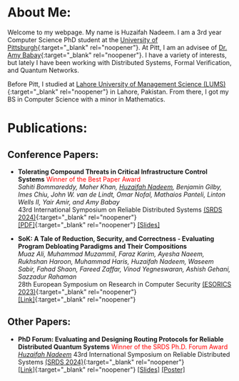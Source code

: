 # About Me:
Welcome to my webpage. My name is Huzaifah Nadeem. I am a 3rd year Computer Science PhD student at the [University of Pittsburgh](https://pitt.edu/){:target="_blank" rel="noopener"}. At Pitt, I am an advisee of [Dr. Amy Babay](https://sites.pitt.edu/~babay/){:target="_blank" rel="noopener"}. I have a variety of interests, but lately I have been working with Distributed Systems, Formal Verification, and Quantum Networks. 

Before Pitt, I studied at [Lahore University of Management Science (LUMS)](https://lums.edu.pk/){:target="_blank" rel="noopener"} in Lahore, Pakistan. From there, I got my BS in Computer Science with a minor in Mathematics.

# Publications:
## Conference Papers:
- **Tolerating Compound Threats in Critical Infrastructure Control Systems**<span style="color:red"> Winner of the Best Paper Award</span>   
_Sahiti Bommareddy, Maher Khan, <ins>Huzaifah Nadeem</ins>, Benjamin Gilby, Imes Chiu, John W. van de Lindt, Omar Nofal, Mathaios Panteli, Linton Wells II, Yair Amir, and Amy Babay_   
43rd International Symposium on Reliable Distributed Systems [(SRDS 2024)](https://srds-conference.org/){:target="_blank" rel="noopener"}   
[[PDF]](https://sites.pitt.edu/~babay/pubs/srds24_compoundThreats.pdf){:target="_blank" rel="noopener"} [[Slides]](files/SRDS2024/compound-threats-slides.pptx)

- **SoK: A Tale of Reduction, Security, and Correctness - Evaluating Program Debloating Paradigms and Their Compositions**   
_Muaz Ali, Muhammad Muzammil, Faraz Karim, Ayesha Naeem, Rukhshan Haroon, Muhammad Haris, </ins>Huzaifah Nadeem</ins>, Waseem Sabir, Fahad Shaon, Fareed Zaffar, Vinod Yegneswaran, Ashish Gehani, Sazzadur Rahaman_   
28th European Symposium on Research in Computer Security [(ESORICS 2023)](https://esorics2023.org/){:target="_blank" rel="noopener"}   
[[Link]](https://doi.org/10.1007/978-3-031-51482-1_12){:target="_blank" rel="noopener"}

## Other Papers:
- **PhD Forum: Evaluating and Designing Routing Protocols for Reliable Distributed Quantum Systems** <span style="color:red">Winner of the SRDS Ph.D. Forum Award</span>   
_<ins>Huzaifah Nadeem</ins>_
43rd International Symposium on Reliable Distributed Systems [(SRDS 2024)](https://srds-conference.org/){:target="_blank" rel="noopener"}   
[[Link]](files/tmp/phd-forum-paper.pdf){:target="_blank" rel="noopener"} [[Slides]](files/SRDS2024/phd-forum-slides.pptx) [[Poster]](files/SRDS2024/phd-forum-poster.pdf)